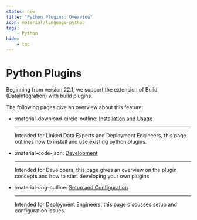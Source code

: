 ```yaml
---
status: new
title: "Python Plugins: Overview"
icon: material/language-python
tags:
    - Python
hide:
    - toc
---
```

# Python Plugins

Beginning from version 22.1, we support the extension of Build (DataIntegration) with build plugins.

The following pages give an overview about this feature:

<div class="grid cards" markdown>

-   :material-download-circle-outline: [Installation and Usage](installation/index.md)

    ---

    Intended for Linked Data Experts and Deployment Engineers, this page outlines how to install and use existing python plugins.

-   :material-code-json: [Development](development/index.md)

    ---

    Intended for Developers, this page gives an overview on the plugin concepts and how to start developing your own plugins.

-   :material-cog-outline: [Setup and Configuration](setup/index.md)

    ---

     Intended for Deployment Engineers, this page discusses setup and configuration issues.

</div>
